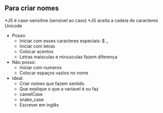 ##  Para criar nomes 

*JS é case-sensitive (sensivel ao caso)
*JS aceita a cadeia de caracteres Unicode

- Posso:
    * Iniciar com esses caracteres especiais: $ _
    * Iniciar com letras 
    * Colocar acentos
    * Letras maisculas e minusculas fazem diferença
- Não posso:
    * Iniciar com numeros 
    * Colocar espaços vazios no nome 
- Ideal:
    * Criar nomes que fazem sentido 
    * Que explique o que a variavel é ou faz 
    * camelCase
    * snake_case 
    * Escrever em inglês
    